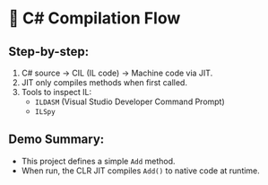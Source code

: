 ﻿# 🧠 C# Compilation Flow

## Step-by-step:
1. C# source → CIL (IL code) → Machine code via JIT.
2. JIT only compiles methods when first called.
3. Tools to inspect IL:
   - `ILDASM` (Visual Studio Developer Command Prompt)
   - `ILSpy`

## Demo Summary:
- This project defines a simple `Add` method.
- When run, the CLR JIT compiles `Add()` to native code at runtime.